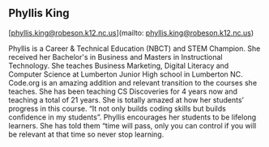 ## Phyllis  King

[phyllis.king@robeson.k12.nc.us](mailto: phyllis.king@robeson.k12.nc.us)

Phyllis is a Career & Technical Education (NBCT) and STEM Champion. She received her Bachelor's in Business and Masters in Instructional Technology. She teaches Business Marketing, Digital Literacy and Computer Science at Lumberton Junior High school in Lumberton NC.  Code.org is an amazing addition and relevant transition to the courses she teaches. She has been teaching CS Discoveries for 4 years now and teaching a total of 21 years.  She is totally amazed at how her students’ progress in this course. “It not only builds coding skills but builds confidence in my students”. Phyllis encourages her students to be lifelong learners. She has told them “time will pass, only you can control if you will be relevant at that time so never stop learning.